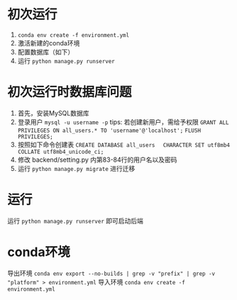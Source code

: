 # 初次运行
1. `conda env create -f environment.yml`
2. 激活新建的conda环境
3. 配置数据库（如下）
4. 运行 `python manage.py runserver`

# 初次运行时数据库问题
1. 首先，安装MySQL数据库
2. 登录用户 `mysql -u username -p`
tips: 若创建新用户，需给予权限
`GRANT ALL PRIVILEGES ON all_users.* TO 'username'@'localhost';`
`FLUSH PRIVILEGES;`
3. 按照如下命令创建表
`CREATE DATABASE all_users`
`  CHARACTER SET utf8mb4`
`  COLLATE utf8mb4_unicode_ci;`
4. 修改 backend/setting.py 内第83-84行的用户名以及密码
5. 运行 `python manage.py migrate` 进行迁移

# 运行
运行 `python manage.py runserver` 即可启动后端

# conda环境
导出环境    `conda env export --no-builds | grep -v "prefix" | grep -v "platform" > environment.yml`
导入环境    `conda env create -f environment.yml`
